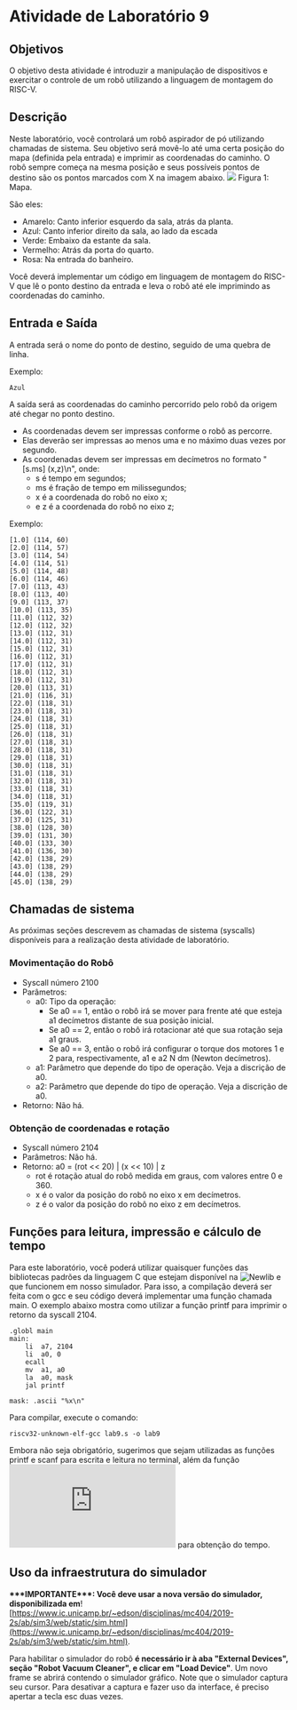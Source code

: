 # Atividade de Laboratório 9

## Objetivos

O objetivo desta atividade é introduzir a manipulação de dispositivos e exercitar o controle de um robô utilizando a linguagem de montagem do RISC-V.

## Descrição

Neste laboratório, você controlará um robô aspirador de pó utilizando chamadas de sistema. Seu objetivo será movê-lo até uma certa posição do mapa (definida pela entrada) e imprimir as coordenadas do caminho. O robô sempre começa na mesma posição e seus possíveis pontos de destino são os pontos marcados com X na imagem abaixo.
![](https://www.ic.unicamp.br/~edson/disciplinas/mc404/2019-2s/ab/labs/lab09/mapa.png)
Figura 1: Mapa.

São eles:

* Amarelo: Canto inferior esquerdo da sala, atrás da planta.
* Azul: Canto inferior direito da sala, ao lado da escada
* Verde: Embaixo da estante da sala.
* Vermelho: Atrás da porta do quarto.
* Rosa: Na entrada do banheiro.

Você deverá implementar um código em linguagem de montagem do RISC-V que lê o ponto destino da entrada e leva o robô até ele imprimindo as coordenadas do caminho.

## Entrada e Saída

A entrada será o nome do ponto de destino, seguido de uma quebra de linha.

Exemplo:
```
Azul
```	
A saída será as coordenadas do caminho percorrido pelo robô da origem até chegar no ponto destino.

* As coordenadas devem ser impressas conforme o robô as percorre.
* Elas deverão ser impressas ao menos uma e no máximo duas vezes por segundo.
* As coordenadas devem ser impressas em decímetros no formato "[s.ms] (x,z)\n", onde:
	* s é tempo em segundos;
	* ms é fração de tempo em milissegundos;
	* x é a coordenada do robô no eixo x;
	* e z é a coordenada do robô no eixo z;

Exemplo:
```
[1.0] (114, 60)
[2.0] (114, 57)
[3.0] (114, 54)
[4.0] (114, 51)
[5.0] (114, 48)
[6.0] (114, 46)
[7.0] (113, 43)
[8.0] (113, 40)
[9.0] (113, 37)
[10.0] (113, 35)
[11.0] (112, 32)
[12.0] (112, 32)
[13.0] (112, 31)
[14.0] (112, 31)
[15.0] (112, 31)
[16.0] (112, 31)
[17.0] (112, 31)
[18.0] (112, 31)
[19.0] (112, 31)
[20.0] (113, 31)
[21.0] (116, 31)
[22.0] (118, 31)
[23.0] (118, 31)
[24.0] (118, 31)
[25.0] (118, 31)
[26.0] (118, 31)
[27.0] (118, 31)
[28.0] (118, 31)
[29.0] (118, 31)
[30.0] (118, 31)
[31.0] (118, 31)
[32.0] (118, 31)
[33.0] (118, 31)
[34.0] (118, 31)
[35.0] (119, 31)
[36.0] (122, 31)
[37.0] (125, 31)
[38.0] (128, 30)
[39.0] (131, 30)
[40.0] (133, 30)
[41.0] (136, 30)
[42.0] (138, 29)
[43.0] (138, 29)
[44.0] (138, 29)
[45.0] (138, 29)
```

## Chamadas de sistema

As próximas seções descrevem as chamadas de sistema (syscalls) disponíveis para a realização desta atividade de laboratório.
### Movimentação do Robô

* Syscall número 2100
* Parâmetros:
	* a0: Tipo da operação:
		* Se a0 == 1, então o robô irá se mover para frente até que esteja a1 decímetros distante de sua posição inicial.
		* Se a0 == 2, então o robô irá rotacionar até que sua rotação seja a1 graus.
		* Se a0 == 3, então o robô irá configurar o torque dos motores 1 e 2 para, respectivamente, a1 e a2 N dm (Newton decímetros).
	* a1: Parâmetro que depende do tipo de operação. Veja a discrição de a0.
	* a2: Parâmetro que depende do tipo de operação. Veja a discrição de a0.
* Retorno: Não há.

### Obtenção de coordenadas e rotação

* Syscall número 2104
* Parâmetros: Não há.
* Retorno: a0 = (rot << 20) | (x << 10) | z
	* rot é rotação atual do robô medida em graus, com valores entre 0 e 360.
	* x é o valor da posição do robô no eixo x em decímetros.
	* z é o valor da posição do robô no eixo z em decímetros.

## Funções para leitura, impressão e cálculo de tempo

Para este laboratório, você poderá utilizar quaisquer funções das bibliotecas padrões da linguagem C que estejam disponível na ![Newlib](https://en.wikipedia.org/wiki/Newlib) e que funcionem em nosso simulador. Para isso, a compilação deverá ser feita com o gcc e seu código deverá implementar uma função chamada main. O exemplo abaixo mostra como utilizar a função printf para imprimir o retorno da syscall 2104.
```
.globl main
main:
    li  a7, 2104
    li  a0, 0
    ecall
    mv  a1, a0
    la  a0, mask
    jal printf
 
mask: .ascii "%x\n"
```
Para compilar, execute o comando:
```
riscv32-unknown-elf-gcc lab9.s -o lab9
```
Embora não seja obrigatório, sugerimos que sejam utilizadas as funções printf e scanf para escrita e leitura no terminal, além da função ![gettimeofday](http://man7.org/linux/man-pages/man2/gettimeofday.2.html) para obtenção do tempo.

## Uso da infraestrutura do simulador

**\*\*\*IMPORTANTE\*\*\*: Você deve usar a nova versão do simulador, disponibilizada em**![https://www.ic.unicamp.br/~edson/disciplinas/mc404/2019-2s/ab/sim3/web/static/sim.html](https://www.ic.unicamp.br/~edson/disciplinas/mc404/2019-2s/ab/sim3/web/static/sim.html).

Para habilitar o simulador do robô **é necessário ir à aba "External Devices", seção "Robot Vacuum Cleaner", e clicar em "Load Device"**. Um novo frame se abrirá contendo o simulador gráfico. Note que o simulador captura seu cursor. Para desativar a captura e fazer uso da interface, é preciso apertar a tecla esc duas vezes.
